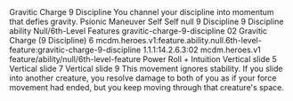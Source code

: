 <ability>
  <name>Gravitic Charge</name>
  <cost>9 Discipline</cost>
  <flavor>You channel your discipline into momentum that defies gravity.</flavor>
  <keywords>
    <keyword>Psionic</keyword>
  </keywords>
  <type>Maneuver</type>
  <distance>Self</distance>
  <target>Self</target>
  <metadata>
    <class>null</class>
    <cost>9 Discipline</cost>
    <cost_amount>9</cost_amount>
    <cost_resource>Discipline</cost_resource>
    <feature_type>ability</feature_type>
    <file_dpath>Null/6th-Level Features</file_dpath>
    <item_id>gravitic-charge-9-discipline</item_id>
    <item_index>02</item_index>
    <item_name>Gravitic Charge (9 Discipline)</item_name>
    <level>6</level>
    <scc>mcdm.heroes.v1:feature.ability.null.6th-level-feature:gravitic-charge-9-discipline</scc>
    <scdc>1.1.1:14.2.6.3:02</scdc>
    <source>mcdm.heroes.v1</source>
    <type>feature/ability/null/6th-level-feature</type>
  </metadata>
  <effects>
    <effect type="roll">
      <roll>Power Roll + Intuition</roll>
      <t1>Vertical slide 5</t1>
      <t2>Vertical slide 7</t2>
      <t3>Vertical slide 9</t3>
    </effect>
    <effect type="mundane">This movement ignores stability. If you slide into another creature, you resolve damage to both of you as if your force movement had ended, but you keep moving through that creature&apos;s space.</effect>
  </effects>
</ability>
